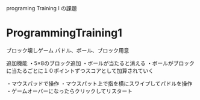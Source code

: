 programing Training Ⅰ の課題
# ProgrammingTraining1
ブロック壊しゲーム
パドル、ボール、ブロック用意

追加機能
・5×8のブロック追加
・ボールが当たると消える
・ボールがブロックに当たるごとに１０ポイントずつスコアとして加算されていく

・マウスパッドで操作
・マウスパット上で指を横にスワイプしてパドルを操作
・ゲームオーバーになったらクリックしてリスタート
　

